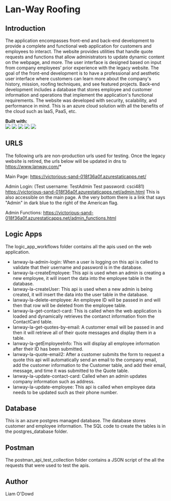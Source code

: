# Lan-Way Roofing

## Introduction

The application encompasses front-end and back-end development to provide a complete and functional web application for customers and employees to interact. The website provides utilities that handle quote requests and functions that allow administrators to update dynamic content on the webpage, and more. The user interface is designed based on input from company employees’ prior experience with the legacy website. The goal of the front-end development is to have a professional and aesthetic user interface where customers can learn more about the company's history, mission, roofing techniques, and see featured projects. Back-end development includes a database that stores employee and customer information and operations that implement the application's functional requirements. The website was developed with security, scalability, and performance in mind. This is an azure cloud solution with all the benefits of the cloud such as laaS, PaaS, etc.

**Built with:** 
<br/>
<img src="https://img.shields.io/badge/HTML5-E34F26?style=for-the-badge&logo=html5&logoColor=white" />
<img src="https://img.shields.io/badge/CSS3-1572B6?style=for-the-badge&logo=css3&logoColor=white" />
<img src="https://img.shields.io/badge/JavaScript-F7DF1E?style=for-the-badge&logo=javascript&logoColor=black" />
<img src="https://img.shields.io/badge/PostgreSQL-316192?style=for-the-badge&logo=postgresql&logoColor=white" />
<img src="https://img.shields.io/badge/Microsoft_Azure-0089D6?style=for-the-badge&logo=microsoft-azure&logoColor=white" />


## URLS
The following urls are non-production urls used for testing. Once the legacy website is retired, the urls below will be updated in dns to https://www.lanway.com/*
<br/>

Main Page:
https://victorious-sand-018f36a0f.azurestaticapps.net/
<br/>

Admin Login:
(Test username: TestAdmin Test password: csci481)
https://victorious-sand-018f36a0f.azurestaticapps.net/admin.html
This is also accessible on the main page. A the very bottom there is a link that says "Admin" in dark blue to the right of the American flag.


Admin Functions:
https://victorious-sand-018f36a0f.azurestaticapps.net/admin_functions.html

## Logic Apps
The logic_app_workflows folder contains all the apis used on the web application.

- lanway-la-admin-login: When a user is logging on this api is called to validate that their username and password is in the database.
- lanway-la-createEmployee: This api is used when an admin is creating a new employee, it will insert the data into the employee table in the database.
- lanway-la-createUser: This api is used when a new admin is being created, it will insert the data into the user table in the database.
- lanway-la-delete-employee: An employee ID will be passed in and will then that row will be deleted from the employee table.
- lanway-la-get-contact-card: This is called when the web application is loaded and dynamically retrieves the contanct information from the ContactCard table.
- lanway-la-get-quotes-by-email: A customer email will be passed in and then it will retrieve all of their quote messages and display them in a table.
- lanway-la-getEmployeeInfo: This will display all employee information after their ID has been submitted.
- lanway-la-quote-email2: After a customer submits the form to request a quote this api will automatically send an email to the company email, add the customer information to the Customer table, and add their email, message, and time it was submitted to the Quote table. 
- lanway-la-update-contact-card: Called when an admin updates company information such as address.
- lanway-la-update-employee: This api is called when employee data needs to be updated such as their phone number. 

## Database
This is an azure postgres managed database. The database stores customer and employee information. The SQL code to create the tables is in the postgres_database folder.

## Postman
The postman_api_test_collection folder contains a JSON script of the all the requests that were used to test the apis.

## Author
Liam O'Dowd
